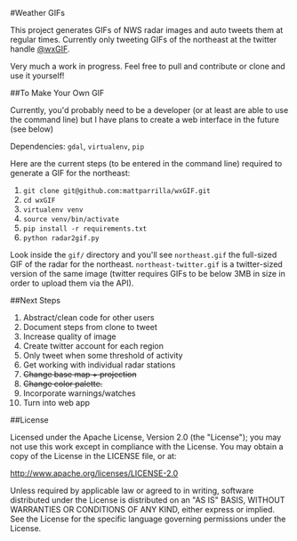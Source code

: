 #Weather GIFs

This project generates GIFs of NWS radar images and auto tweets them at regular times. Currently only tweeting GIFs of the northeast at the twitter handle [@wxGIF](http://twitter.com/wxgif).

Very much a work in progress. Feel free to pull and contribute or clone and use it yourself!

##To Make Your Own GIF

Currently, you'd probably need to be a developer (or at least are able to use the command line) but I have plans to create a web interface in the future (see below)

Dependencies: `gdal`, `virtualenv`, `pip`

Here are the current steps (to be entered in the command line) required to generate a GIF for the northeast:

1. `git clone git@github.com:mattparrilla/wxGIF.git`
2. `cd wxGIF`
3. `virtualenv venv`
4. `source venv/bin/activate`
5. `pip install -r requirements.txt`
6. `python radar2gif.py`

Look inside the `gif/` directory and you'll see `northeast.gif` the full-sized GIF of the radar for the northeast. `northeast-twitter.gif` is a twitter-sized version of the same image (twitter requires GIFs to be below 3MB in size in order to upload them via the API).

##Next Steps

1. Abstract/clean code for other users
2. Document steps from clone to tweet
3. Increase quality of image
3. Create twitter account for each region
3. Only tweet when some threshold of activity
4. Get working with individual radar stations
5. ~~Change base map + projection~~
6. ~~Change color palette.~~
7. Incorporate warnings/watches
8. Turn into web app

##License

Licensed under the Apache License, Version 2.0 (the "License"); you may not use this work except in compliance with the License.
You may obtain a copy of the License in the LICENSE file, or at:

http://www.apache.org/licenses/LICENSE-2.0

Unless required by applicable law or agreed to in writing, software distributed under the License is distributed on an "AS IS" BASIS,
WITHOUT WARRANTIES OR CONDITIONS OF ANY KIND, either express or implied. See the License for the specific language
governing permissions under the License.
